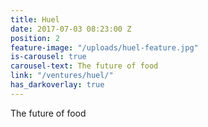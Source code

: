 ```yaml
---
title: Huel
date: 2017-07-03 08:23:00 Z
position: 2
feature-image: "/uploads/huel-feature.jpg"
is-carousel: true
carousel-text: The future of food
link: "/ventures/huel/"
has_darkoverlay: true
---
```


The future of food